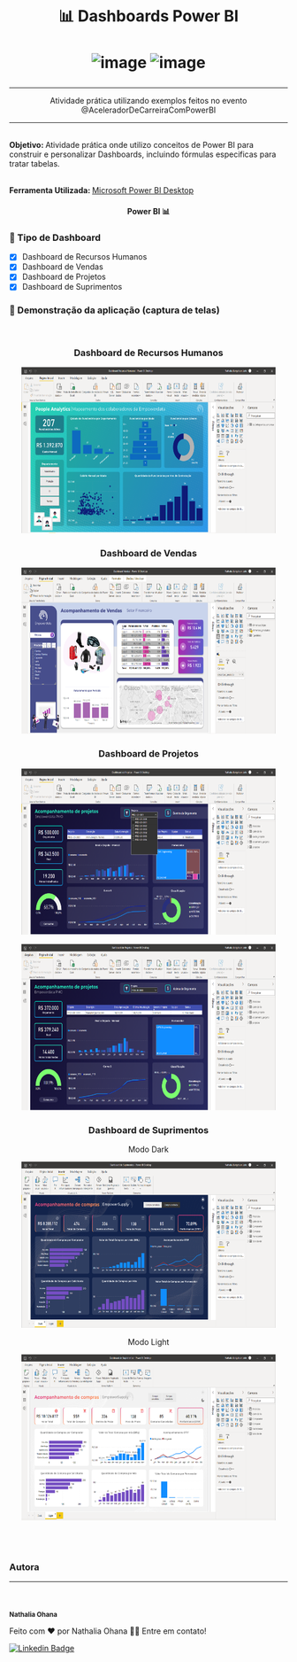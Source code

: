 
<h1 align="center">
    <a>📊 Dashboards Power BI</a>
</h1>

<h1 align="center">
	
![image](https://user-images.githubusercontent.com/37275221/125129185-732e4480-e0d5-11eb-8cda-4bfac201b961.png)  ![image](https://user-images.githubusercontent.com/37275221/125129279-9bb63e80-e0d5-11eb-988c-d46d4c130f50.png)


</h1>

<hr>
<p align="center">Atividade prática utilizando exemplos feitos no evento @AceleradorDeCarreiraComPowerBI</p>
<hr>


<br>
<b>Objetivo: </b> Atividade prática onde utilizo conceitos de Power BI para construir e personalizar Dashboards, incluindo fórmulas especificas para tratar tabelas.
<br><br>

<b>Ferramenta Utilizada: </b>[Microsoft Power BI Desktop](https://www.microsoft.com/pt-BR/download/details.aspx?id=58494)

<!--
<b>Autora:
	
<img style="border-radius: 50%;" src="" width="100px;" alt=""/>
 <br />
 <sub><b>Nathalia Ohana 🚀</b></sub></a>
	

Feito com ❤️ por Nathalia Ohana 👋🏽
	
[![Linkedin Badge](https://img.shields.io/badge/-Nathalia-blue?style=flat-square&logo=Linkedin&logoColor=white&link=https://www.linkedin.com/in/nath%C3%A1lia-ohana-867524134/)](https://www.linkedin.com/in/nath%C3%A1lia-ohana-867524134/)	
[![Gmail Badge](https://img.shields.io/badge/-nathe557@gmail.com-c14438?style=flatsquare&logo=Gmail&logoColor=white&link=mailto:nathe557@gmail.com)](mailto:nathe557@gmail.com)	
</b>
-->

<h4 align="center"> 
	Power BI 📊
</h4>

### 📍 Tipo de Dashboard

- [x] Dashboard de Recursos Humanos
- [x] Dashboard de Vendas
- [x] Dashboard de Projetos
- [x] Dashboard de Suprimentos

### 📍 Demonstração da aplicação (captura de telas)
<br>
<h3 align="center">Dashboard de Recursos Humanos</h3>
<p align="center">
	<img width="460" height="300" src="src/assets/Dashboard Recursos Humanoss.PNG">
</p>


<h3 align="center">Dashboard de Vendas</h3>
<p align="center">
	<img width="460" height="300" src="src/assets/Dashboard Vendas.PNG">
</p>


<h3 align="center">Dashboard de Projetos</h3>
<p align="center">
	<img width="460" height="300" src="src/assets/Dashboard de Projetos_1.PNG">
</p>
<p align="center">
	<img width="460" height="300" src="src/assets/Dashboard de Projetos_2.PNG">
</p>


<h3 align="center">Dashboard de Suprimentos</h3>
<p align="center">Modo Dark</p>
<p align="center">
	<img width="460" height="300" src="src/assets/Dashboard de Suprimentos_DARK.PNG">
</p>
<p align="center">Modo Light</p>
<p align="center">
	<img width="460" height="300" src="src/assets/Dashboard de Suprimentos_LIGHT.PNG">
</p>


 <br>
 <br>
 
 <h3> Autora </h3>
<hr>
 <img src="https://user-images.githubusercontent.com/37275221/128225936-63e177ee-88ae-48a1-8bd4-86e04d14b402.png" width="100px;" alt="" style="max-width:100%;">
 
<b><sub><a>Nathalia Ohana</b></sub></a>
 
<p>Feito com <g-emoji class="g-emoji" alias="heart" fallback-src="https://github.githubassets.com/images/icons/emoji/unicode/2764.png">❤️</g-emoji> por Nathalia Ohana 👋🏽 Entre em contato!</p>

[![Linkedin Badge](https://img.shields.io/badge/-LinkedIn-blue?style=flat-square&logo=Linkedin&logoColor=white&link=https://www.linkedin.com/in/nath%C3%A1lia-ohana-867524134/)](https://www.linkedin.com/in/nath%C3%A1lia-ohana-867524134/)




